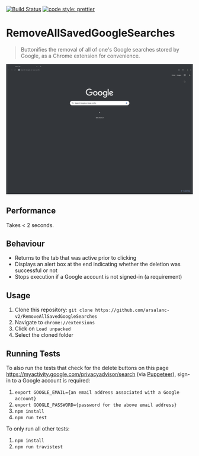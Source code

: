 [![Build Status](https://travis-ci.com/arsalanc-v2/RemoveAllSavedGoogleSearches.svg?token=uQU2TE2LydPhxKjosPjN&branch=master)](https://travis-ci.com/arsalanc-v2/RemoveAllSavedGoogleSearches)
[![code style: prettier](https://img.shields.io/badge/code_style-prettier-ff69b4.svg)](https://github.com/prettier/prettier)

# RemoveAllSavedGoogleSearches
> Buttonifies the removal of all of one's Google searches stored by Google, as a Chrome extension for convenience.

![](demo.gif)

## Performance
Takes < 2 seconds.

## Behaviour
* Returns to the tab that was active prior to clicking
* Displays an alert box at the end indicating whether the deletion was successful or not
* Stops execution if a Google account is not signed-in (a requirement)

## Usage
1. Clone this repository: `git clone https://github.com/arsalanc-v2/RemoveAllSavedGoogleSearches`
2. Navigate to `chrome://extensions`
3. Click on `Load unpacked`
4. Select the cloned folder

## Running Tests
To also run the tests that check for the delete buttons on this page https://myactivity.google.com/privacyadvisor/search (via [Puppeteer](https://github.com/GoogleChrome/puppeteer)), sign-in to a Google account is required:  
1. `export GOOGLE_EMAIL={an email address associated with a Google account}`
2. `export GOOGLE_PASSWORD={password for the above email address}`
3. `npm install`
4. `npm run test`

To only run all other tests: 
1. `npm install`
2. `npm run travistest`
